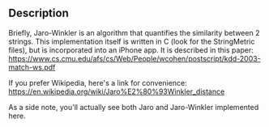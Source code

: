 ## Description

Briefly, Jaro-Winkler is an algorithm that quantifies the similarity between 2 strings. This implementation itself is written in C (look for the StringMetric files), but is incorporated into an iPhone app. It is described in this paper: https://www.cs.cmu.edu/afs/cs/Web/People/wcohen/postscript/kdd-2003-match-ws.pdf

If you prefer Wikipedia, here's a link for convenience: https://en.wikipedia.org/wiki/Jaro%E2%80%93Winkler_distance

As a side note, you'll actually see both Jaro and Jaro-Winkler implemented here.
